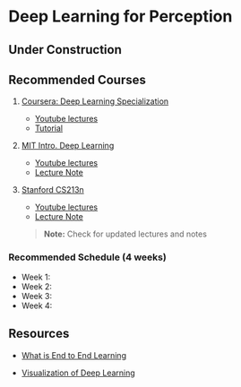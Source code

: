 # Deep Learning for Perception

## Under Construction

## Recommended Courses
1. [Coursera: Deep Learning Specialization](https://www.deeplearning.ai/deep-learning-specialization/)

   * [Youtube lectures](https://www.youtube.com/channel/UCcIXc5mJsHVYTZR1maL5l9w/playlists)
   * [Tutorial](https://www.deeplearning.ai/ai-notes/)

2. [MIT Intro. Deep Learning](http://introtodeeplearning.com/)
   * [Youtube lectures](https://youtu.be/njKP3FqW3Sk)
   * [Lecture Note](http://introtodeeplearning.com/slides/6S191_MIT_DeepLearning_L3.pdf)
   
 3. [Stanford CS213n](http://cs231n.stanford.edu/)
    * [Youtube lectures](https://youtu.be/vT1JzLTH4G4)
    * [Lecture Note](http://cs231n.stanford.edu/slides/2017/cs231n_2017_lecture1.pdf)
    > **Note:** Check for updated lectures and notes
  
### Recommended Schedule (4 weeks)
* Week 1:
* Week 2:
* Week 3:
* Week 4:


## Resources

* [What is End to End Learning](https://towardsdatascience.com/e2e-the-every-purpose-ml-method-5d4f20dafee4#:~:text=End%2Dto%2Dend%20(E2E,resent%20in%20traditional%20pipeline%20designs.) )

* [Visualization of Deep Learning](https://microscope.openai.com/models)
